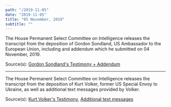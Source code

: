 ```yaml
---
path: "/2019-11-05"
date: "2019-11-05"
title: "05 November, 2019"
subtitle: ""
---
```


The House Permanent Select Committee on Intelligence releases the transcript from the deposition of Gordon Sondland, US Ambassador to the European Union, including and addendum which he submitted on 04 November, 2019.

<span class="sources">

Source(s): [Gordon Sondland's Testimony + Addendum](https://docs.house.gov/meetings/IG/IG00/CPRT-116-IG00-D006.pdf)

</span>

---

The House Permanent Select Committee on Intelligence releases the transcript from the deposition of Kurt Volker, former US Special Envoy to Ukraine, as well as additional text messages provided by Volker.

<span class="sources">

Source(s): [Kurt Volker's Testimony](https://docs.house.gov/meetings/IG/IG00/CPRT-116-IG00-D007.pdf), [Additional text messages](https://docs.house.gov/meetings/IG/IG00/CPRT-116-IG00-D005.pdf)

</span>
